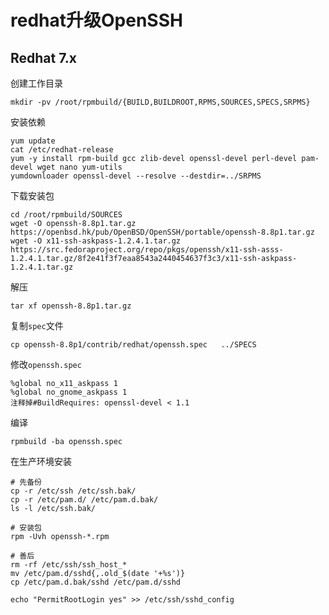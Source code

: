 [comment]: # (Copyright 2022 github.com/liantian-cn)

[comment]: # (Released under Attribution-NonCommercial-ShareAlike 4.0 International)

[comment]: # (email liantian.me+code@gmail.com)

# redhat升级OpenSSH

## Redhat 7.x

创建工作目录

    mkdir -pv /root/rpmbuild/{BUILD,BUILDROOT,RPMS,SOURCES,SPECS,SRPMS}

安装依赖

    yum update
    cat /etc/redhat-release
    yum -y install rpm-build gcc zlib-devel openssl-devel perl-devel pam-devel wget nano yum-utils
    yumdownloader openssl-devel --resolve --destdir=../SRPMS

下载安装包

    cd /root/rpmbuild/SOURCES
    wget -O openssh-8.8p1.tar.gz https://openbsd.hk/pub/OpenBSD/OpenSSH/portable/openssh-8.8p1.tar.gz
    wget -O x11-ssh-askpass-1.2.4.1.tar.gz https://src.fedoraproject.org/repo/pkgs/openssh/x11-ssh-asss-1.2.4.1.tar.gz/8f2e41f3f7eaa8543a2440454637f3c3/x11-ssh-askpass-1.2.4.1.tar.gz

解压

    tar xf openssh-8.8p1.tar.gz

复制`spec`文件

    cp openssh-8.8p1/contrib/redhat/openssh.spec   ../SPECS

修改`openssh.spec`

    %global no_x11_askpass 1 
    %global no_gnome_askpass 1
    注释掉#BuildRequires: openssl-devel < 1.1 

编译

    rpmbuild -ba openssh.spec

在生产环境安装

    # 先备份
    cp -r /etc/ssh /etc/ssh.bak/
    cp -r /etc/pam.d/ /etc/pam.d.bak/
    ls -l /etc/ssh.bak/

    # 安装包
    rpm -Uvh openssh-*.rpm

    # 善后
    rm -rf /etc/ssh/ssh_host_*
    mv /etc/pam.d/sshd{,.old_$(date '+%s')}
    cp /etc/pam.d.bak/sshd /etc/pam.d/sshd

    echo "PermitRootLogin yes" >> /etc/ssh/sshd_config

